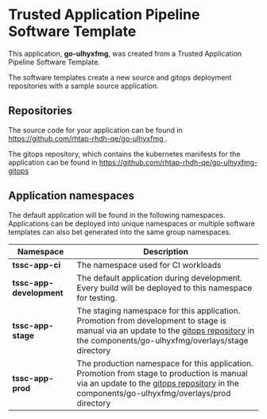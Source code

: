 # Trusted Application Pipeline Software Template

This application, **go-ulhyxfmg**, was created from a Trusted Application Pipeline Software Template.

The software templates create a new source and gitops deployment repositories with a sample source application. 

## Repositories

The source code for your application can be found in [https://github.com/rhtap-rhdh-qe/go-ulhyxfmg ](https://github.com/rhtap-rhdh-qe/go-ulhyxfmg ).
 
The gitops repository, which contains the kubernetes manifests for the application can be found in 
[https://github.com/rhtap-rhdh-qe/go-ulhyxfmg-gitops ](https://github.com/rhtap-rhdh-qe/go-ulhyxfmg-gitops ) 

## Application namespaces 

The default application will be found in the following namespaces. Applications can be deployed into unique namespaces or multiple software templates can also bet generated into the same group namespaces.  

|  Namespace   |  Description   |  
| -------- | -------- |
| **tssc-app-ci** | The namespace used for CI workloads |
| **tssc-app-development** | The default application during development. Every build will be deployed to this namespace for testing. |
| **tssc-app-stage** | The staging namespace for this application. Promotion from development to stage is manual via an update to the [gitops repository](https://github.com/rhtap-rhdh-qe/go-ulhyxfmg-gitops ) in the components/go-ulhyxfmg/overlays/stage directory |
| **tssc-app-prod** | The production namespace for this application. Promotion from stage to production is manual via an update to the [gitops repository](https://github.com/rhtap-rhdh-qe/go-ulhyxfmg-gitops ) in the components/go-ulhyxfmg/overlays/prod directory |